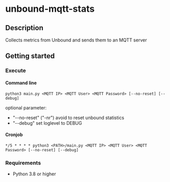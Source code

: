 # unbound-mqtt-stats

## Description

Collects metrics from Unbound and sends them to an MQTT server

## Getting started

### Execute

#### Command line

`python3 main.py <MQTT IP> <MQTT User> <MQTT Password> [--no-reset] [--debug]`

optional parameter:

* "--no-reset" ("-nr") avoid to reset unbound statistics
* "--debug" set loglevel to DEBUG

#### Cronjob

`*/5 * * * * python3 <PATH>/main.py <MQTT IP> <MQTT User> <MQTT Password> [--no-reset] [--debug]`

### Requirements

* Python 3.8 or higher
